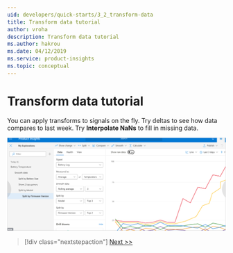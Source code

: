 ```yaml
---
uid: developers/quick-starts/3_2_transform-data
title: Transform data tutorial
author: vroha
description: Transform data tutorial
ms.author: hakrou
ms.date: 04/12/2019
ms.service: product-insights
ms.topic: conceptual
---
```

# Transform data tutorial

You can apply transforms to signals on the fly. Try deltas to see how data compares to last week. Try **Interpolate NaNs** to fill in missing data.

![Insight](../tutorials/topn.png)

> [!div class="nextstepaction"]
> [Next >>](3_3_find-hidden-insights.md)
